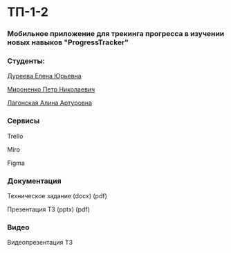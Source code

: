 # **ТП-1-2**
### **Мобильное приложение для трекинга прогресса в изучении новых навыков "ProgressTracker"**
### **Студенты:**

[Дуреева Елена Юрьевна](https://github.com/DureevaElena)  

[Мироненко Петр Николаевич](https://github.com/IshimoRin) 

[Лагонская Алина Артуровна](https://github.com/olliweu) 

### **Сервисы**

Trello

Miro

Figma

### **Документация**
Техническое задание (docx) (pdf)

Презентация ТЗ (pptx) (pdf)


### **Видео**
Видеопрезентация ТЗ
